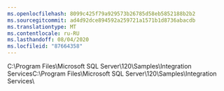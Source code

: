 ```yaml
---
ms.openlocfilehash: 8099c425f79a929573b26785d58eb5852188b2b2
ms.sourcegitcommit: ad4d92dce894592a259721a1571b1d8736abacdb
ms.translationtype: MT
ms.contentlocale: ru-RU
ms.lasthandoff: 08/04/2020
ms.locfileid: "87664358"
---
```

<span data-ttu-id="87c41-101">C:\\Program Files\\Microsoft SQL Server\\120\\Samples\\Integration Services</span><span class="sxs-lookup"><span data-stu-id="87c41-101">C:\\Program Files\\Microsoft SQL Server\\120\\Samples\\Integration Services</span></span>\\
